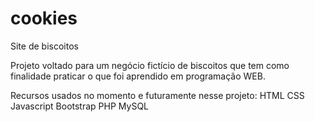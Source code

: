 # cookies
Site de biscoitos

Projeto voltado para um negócio fictício de biscoitos que tem como finalidade praticar o que foi aprendido em programação WEB.

Recursos usados no momento e futuramente nesse projeto:
HTML
CSS
Javascript 
Bootstrap
PHP 
MySQL

